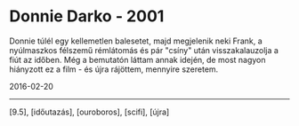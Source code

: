 # Donnie Darko - 2001

Donnie túlél egy kellemetlen balesetet, majd megjelenik neki Frank, a nyúlmaszkos félszemű rémlátomás és pár "csíny" után visszakalauzolja a fiút az időben. Még a bemutatón láttam annak idején, de most nagyon hiányzott ez a film - és újra rájöttem, mennyire szeretem.

2016-02-20 

----

[9.5], [időutazás], [ouroboros], [scifi], [újra]